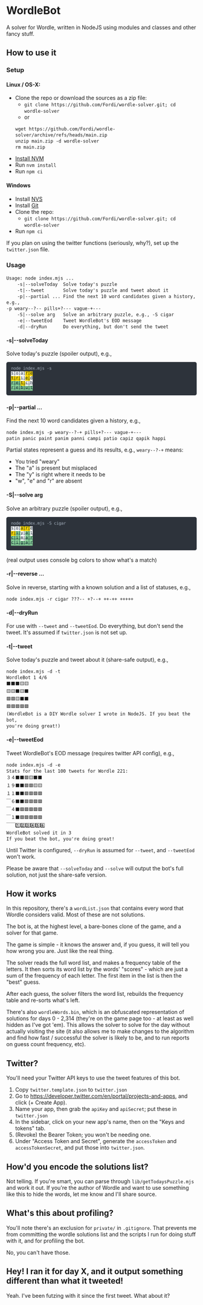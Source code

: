 # WordleBot

A solver for Wordle, written in NodeJS using modules and classes and other fancy stuff.

## How to use it

### Setup

#### Linux / OS-X:

* Clone the repo or download the sources as a zip file:
    * `git clone https://github.com/Fordi/wordle-solver.git; cd wordle-solver`
    * or
    ```
    wget https://github.com/Fordi/wordle-solver/archive/refs/heads/main.zip
    unzip main.zip -d wordle-solver
    rm main.zip
    ```
* [Install NVM](https://github.com/nvm-sh/nvm#install--update-script)
* Run `nvm install`
* Run `npm ci`

#### Windows

* Install [NVS](https://github.com/jasongin/nvs/releases)
* Install [Git](https://git-scm.com/download/win)
* Clone the repo:
    * `git clone https://github.com/Fordi/wordle-solver.git; cd wordle-solver`
* Run `npm ci`

If you plan on using the twitter functions (seriously, why?), set up the `twitter.json` file.

### Usage

```
Usage: node index.mjs ...
    -s|--solveToday  Solve today's puzzle
    -t|--tweet       Solve today's puzzle and tweet about it
    -p|--partial ... Find the next 10 word candidates given a history, e.g., 
-p weary--?-- pills+?--- vague-+---
    -S|--solve arg   Solve an arbitrary puzzle, e.g., -S cigar
    -e|--tweetEod    Tweet WordleBot's EOD message
    -d|--dryRun      Do everything, but don't send the tweet
```

#### -s|--solveToday

Solve today's puzzle (spoiler output), e.g.,

![solveToday](./assets/solveToday.svg)

#### -p|--partial ...

Find the next 10 word candidates given a history, e.g.,

```
node index.mjs -p weary--?-+ pills+?--- vague-+---
patin panic paint panim panni campi patio capiz qapik happi
```

Partial states represent a guess and its results, e.g., `weary--?-+` means:

* You tried "weary"
* The "a" is present but misplaced
* The "y" is right where it needs to be
* "w", "e" and "r" are absent


#### -S|--solve arg

Solve an arbitrary puzzle (spoiler output), e.g.,

![solve](./assets/solve.svg)

(real output uses console bg colors to show what's a match)

#### -r|--reverse ...

Solve in reverse, starting with a known solution and a list of statuses, e.g.,
```
node index.mjs -r cigar ???-- +?--+ ++-++ +++++
```

#### -d|--dryRun

For use with `--tweet` and `--tweetEod`.  Do everything, but don't send the tweet.  It's assumed if `twitter.json` is not set up.

#### -t|--tweet

Solve today's puzzle and tweet about it (share-safe output), e.g.,

```
node index.mjs -d -t
WordleBot 1 4/6
⬛⬛⬛🟨🟨
🟨🟨⬛🟨⬛
🟩🟩🟨⬛⬛
🟩🟩🟩🟩🟩
(WordleBot is a DIY Wordle solver I wrote in NodeJS. If you beat the bot,
you're doing great!)
```

#### -e|--tweetEod

Tweet WordleBot's EOD message (requires twitter API config), e.g.,

```
node index.mjs -d -e
Stats for the last 100 tweets for Wordle 221:
３４⬛⬛🟩🟨⬛⬛
１９⬛⬛🟩🟩🟨🟨
１１⬛⬛🟩🟩🟩🟩
￣６⬛⬛🟩🟩🟩🟩
￣４⬛🟩🟩🟩🟩🟩
￣１⬛🟩🟩🟩🟩🟩
￣￣1️⃣2️⃣3️⃣4️⃣5️⃣6️⃣
WordleBot solved it in 3
If you beat the bot, you're doing great!
```

Until Twitter is configured, `--dryRun` is assumed for `--tweet`, and `--tweetEod` won't work.

Please be aware that `--solveToday` and `--solve` will output the bot's full solution, not just the share-safe version.

## How it works

In this repository, there's a `wordList.json` that contains every word that Wordle considers valid.  Most of these are not solutions.

The bot is, at the highest level, a bare-bones clone of the game, and a solver for that game.

The game is simple - it knows the answer and, if you guess, it will tell you how wrong you are.  Just like the real thing.

The solver reads the full word list, and makes a frequency table of the letters. It then sorts its word list by the words' "scores" - which are just a sum of the frequency of each letter.  The first item in the list is then the "best" guess.

After each guess, the solver filters the word list, rebuilds the frequency table and re-sorts what's left.

There's also `wordleWords.bin`, which is an obfuscated representation of solutions for days 0 - 2,314 (they're on the game page too - at least as well hidden as I've got 'em).  This allows the solver to solve for the day without actually visiting the site (it also allows me to make changes to the algorithm and find how fast / successful the solver is likely to be, and to run reports on guess count frequency, etc).

## Twitter?

You'll need your Twitter API keys to use the tweet features of this bot.

1. Copy `twitter.template.json` to `twitter.json`
2. Go to https://developer.twitter.com/en/portal/projects-and-apps, and click (+ Create App).
3. Name your app, then grab the `apiKey` and `apiSecret`; put these in `twitter.json`
4. In the sidebar, click on your new app's name, then on the "Keys and tokens" tab.
5. (Revoke) the Bearer Token; you won't be needing one.
5. Under "Access Token and Secret", generate the `accessToken` and `accessTokenSecret`, and put those into `twitter.json`.

## How'd you encode the solutions list?

Not telling.  If you're smart, you can parse through `lib/getTodaysPuzzle.mjs` and work it out.  If you're the author of Wordle and want to use something like this to hide the words, let me know and I'll share source.

## What's this about profiling?

You'll note there's an exclusion for `private/` in `.gitignore`.  That prevents me from committing the wordle solutions list and the scripts I run for doing stuff with it, and for profiling the bot.

No, you can't have those.

## Hey!  I ran it for day X, and it output something different than what it tweeted!

Yeah.  I've been futzing with it since the first tweet.  What about it?
